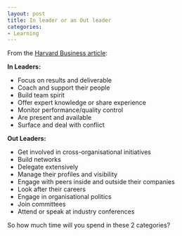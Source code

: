 ```yaml
---
layout: post
title: In leader or an Out leader
categories:
- Learning
---
```



From the [Harvard Business article](http://blogs.harvardbusiness.org/corkindale/2009/11/are_you_an_in_or_an_out_leader.html):

**In Leaders:**

- Focus on results and deliverable
- Coach and support their people
- Build team spirit
- Offer expert knowledge or share experience
- Monitor performance/quality control
- Are present and available
- Surface and deal with conflict

**Out Leaders:**

- Get involved in cross-organisational initiatives
- Build networks
- Delegate extensively
- Manage their profiles and visibility
- Engage with peers inside and outside their companies
- Look after their careers
- Engage in organisational politics
- Join committees
- Attend or speak at industry conferences

So how much time will you spend in these 2 categories?
